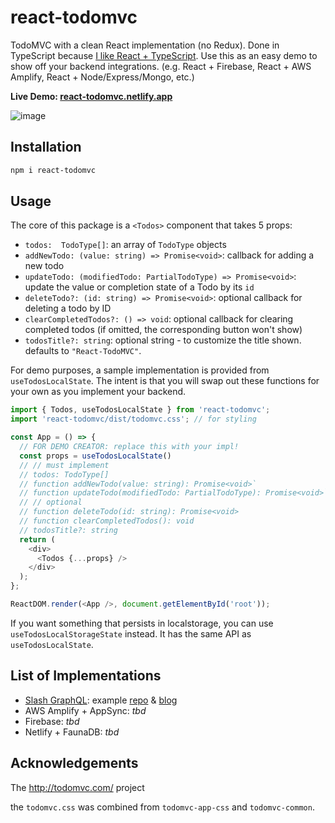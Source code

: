 # react-todomvc

TodoMVC with a clean React implementation (no Redux). Done in TypeScript because [I like React + TypeScript](https://react-typescript-cheatsheet.netlify.app/). Use this as an easy demo to show off your backend integrations. (e.g. React + Firebase, React + AWS Amplify, React + Node/Express/Mongo, etc.)

**Live Demo: [react-todomvc.netlify.app](https://react-todomvc.netlify.app)**

![image](https://user-images.githubusercontent.com/6764957/87823641-59816500-c8a6-11ea-920e-5140041977b0.png)


## Installation

```bash
npm i react-todomvc
```

## Usage

The core of this package is a `<Todos>` component that takes 5 props:

- `todos:  TodoType[]`: an array of `TodoType` objects 
- `addNewTodo: (value: string) => Promise<void>`: callback for adding a new todo
- `updateTodo: (modifiedTodo: PartialTodoType) => Promise<void>`: update the value or completion state of a Todo by its `id`
- `deleteTodo?: (id: string) => Promise<void>`: optional callback for deleting a todo by ID
- `clearCompletedTodos?: () => void`: optional callback for clearing completed todos (if omitted, the corresponding button won't show)
- `todosTitle?: string`: optional string - to customize the title shown. defaults to `"React-TodoMVC"`.


For demo purposes, a sample implementation is provided from `useTodosLocalState`. The intent is that you will swap out these functions for your own as you implement your backend.


```js
import { Todos, useTodosLocalState } from 'react-todomvc';
import 'react-todomvc/dist/todomvc.css'; // for styling

const App = () => {
  // FOR DEMO CREATOR: replace this with your impl!
  const props = useTodosLocalState() 
  // // must implement
  // todos: TodoType[]
  // function addNewTodo(value: string): Promise<void>`
  // function updateTodo(modifiedTodo: PartialTodoType): Promise<void>`
  // // optional
  // function deleteTodo(id: string): Promise<void>
  // function clearCompletedTodos(): void
  // todosTitle?: string
  return (
    <div>
      <Todos {...props} />
    </div>
  );
};

ReactDOM.render(<App />, document.getElementById('root'));
```

If you want something that persists in localstorage, you can use `useTodosLocalStorageState` instead. It has the same API as `useTodosLocalState`.

## List of Implementations

- [Slash GraphQL](https://dgraph.io/slash-graphql): example [repo](https://github.com/dgraph-io/tudo-tutorial) & [blog](https://dgraph.io/blog/post/todo-slash-graphql/)
- AWS Amplify + AppSync: *tbd*
- Firebase: *tbd*
- Netlify + FaunaDB: *tbd*

## Acknowledgements

The http://todomvc.com/ project

the `todomvc.css` was combined from `todomvc-app-css` and `todomvc-common`.